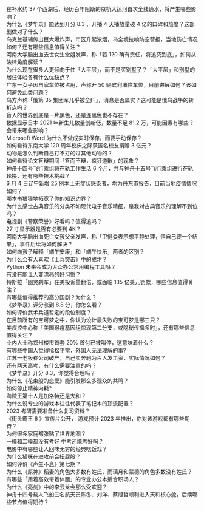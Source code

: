 在补水约 37 个西湖后，经历百年阻断的京杭大运河首次全线通水，将产生哪些影响？  
为什么《梦华录》能达到开分 8.3 、开播 4 天播放量破 4 亿的口碑和热度？这部剧做对了什么？  
乌克兰基辅传出巨大爆炸声，市区升起浓烟，乌全境拉响防空警报，当地伤亡情况如何？还有哪些信息值得关注？  
河南大学脑出血去世女生堂姐发声，称「若 120 确有责任，将追究到底」，如何从法律角度解读？  
为什么现在很多人更倾向于住「大平层」，而不是买别墅了？「大平层」和别墅的居住体验各有什么优缺点？  
广东一女子因自家车位被占用，声称开 50 辆宾利堵住车位，目前进展如何？该如何避免此类问题？  
乌方声称「俄第 35 集团军几乎被全歼」，消息是否属实？这可能是俄乌战争的转折点吗？  
盲人的世界到底是一片黑色，还是连黑色也不存在？  
数据显示日本 2021 年新生儿数量创新低，数量不足 81.2 万，可能因素有哪些？会带来哪些影响？  
Microsoft Word 为什么不做成实时保存，而要手动保存？  
如何看待东南大学 120 周年校庆之际获匿名校友捐赠 3 亿元？  
动物是怎么判断自己打不打的过其他动物的？  
如何看待论文答辩期间「答而不辩，疯狂道歉」的现象？  
神舟十四号飞行乘组将在轨工作生活 6 个月，并与神舟十五号飞行乘组进行在轨轮换，还有哪些技术挑战？  
6 月 4 日辽宁新增 25 例本土无症状感染者，均为丹东市报告，目前当地疫情情况如何？  
哪本书狠狠地拓宽了你的知识边界？  
为什么感觉古典音乐的分类不如现代电子音乐精细，是我对古典音乐的理解不到位吗？  
电视剧《警察荣誉》好看吗？值得追吗？  
27 寸显示器是否有必要到 4K？  
河南大学脑出血死亡女孩父亲发声，称「卫健委表示想平静处理，但自己要一个结果」，事件后续将如何解决？  
如何向孩子解释「端午安康」和「端午快乐」两者的区别？  
为什么会有人喜欢《士兵突击》中的成才？  
Python 未来会成为大众办公常用编程工具吗？  
有没有能让人变漂亮的好习惯？  
特斯拉「幽灵刹车」在美投诉量翻倍，或面临 1.15 亿美元罚款，哪些信息值得关注？  
有哪些值得推荐的高分国剧？为什么？  
《梦华录》评分涨到 8.8 分，你怎么看？  
如何评价武术兵道暂定的段位制度？  
在目前所有的宝可梦之中，你认为设计最失败的宝可梦是哪三只？  
美疾控中心称「美国猴痘基因组惊现第二分支，或隐秘传播多时」，还有哪些信息值得关注？  
业内人士称郑州楼市首套  20% 首付已被叫停，这意味着什么？  
有哪些中国人觉得稀松平常，外国人无法理解的事?  
江苏一老板称公司破产，自己卖奔驰为百人发工资，实际情况如何？  
还有两天高考，有什么需要注意的吗？  
《梦华录》开分 8.3，你觉得合理吗？  
为什么《花束般的恋爱》能引发那么多观众的共鸣？  
如何停止精神内耗?  
海贼王第十人是加洛特还是大和？  
为什么说专业的游戏本往往代表了笔记本的顶流配置？  
2023 考研需要准备什么复习资料？  
《街头霸王 6 》宣传片公开， 游戏预计 2023 年推出，你对该游戏都有哪些期待？  
为何很多家庭都张贴了世界地图？  
一模和二模都没有考好 中考还能考好吗？  
电影中有哪些让人回味无穷的经典吃饭戏？  
为什么猫咪在进攻前会扭屁股？  
如何评价《声生不息》第七期？  
为什么《原神》稻妻的角色大多数有姓氏，而璃月和蒙德的角色多数没有姓氏？  
有哪些「用着高效带着体面」的专业办公本适合职场人？  
为什么《亮剑》中的李云龙会那么受欢迎？  
神舟十四号载人飞船三名航天员陈冬、刘洋、蔡旭哲顺利进入天和核心舱，后续哪些节点值得期待？  
